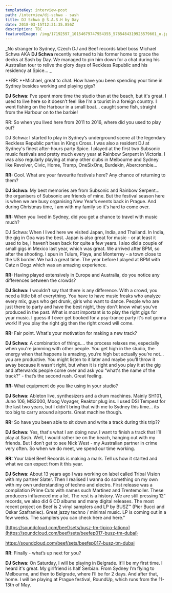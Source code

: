 ```yaml
---
templateKey: interview-post
path: /interview/dj-schwa - sash
title: DJ Schwa @ S.A.S.H by Day
date: 2018-03-15T12:31:35.856Z
description: TBC
featuredImage: /img/17192597_10154679747954355_5785484319925579601_o.jpg
---
```

_No stranger to Sydney, Czech DJ and Beef records label boss Michael Schwa AKA **DJ Schwa** recently returned to his former home to grace the decks at Sash by Day. We managed to pin him down for a chat during his Australian tour to relive the glory days of Reckless Republic and his residency at Spice... _

**RR: **Michael, great to chat. How have you been spending your time in Sydney besides working and playing gigs?

**DJ Schwa:** I’ve spent more time the studio than at the beach, but it's great. I used to live here so it doesn’t feel like I’m a tourist in a foreign country. I went fishing on the Harbour in a small boat... caught some fish, straight from the Harbour on to the barbie!

RR: So when you lived here from 2011 to 2016, where did you used to play out?

DJ Schwa: I started to play in Sydney’s underground scene at the legendary Reckless Republic parties in Kings Cross. I was also a resident DJ at Sydney's finest after-hours party Spice. I played at the first two Subsonic music festivals and pretty much every year at Rainbow Serpent in Victoria. I was also regularly playing at many other clubs in Melbourne and Sydney like Revolver, Civic, Home, Tramp, OneSixOne, Burdekin, Abercrombie...

**RR:** Cool. What are your favourite festivals here? Any chance of returning to them?

**DJ Schwa:** My best memories are from Subsonic and Rainbow Serpent... the organisers of Subsonic are friends of mine. But the festival season here is when we are busy organising New Year’s events back in Prague. And during Christmas time, I am with my family so it's hard to come over.

**RR:** When you lived in Sydney,  did you get a chance to travel with music much?

DJ Schwa: When I lived here we visited Japan, India, and Thailand. In India, the gig in Goa was the best.  Japan is also great for music - or at least it used to be, I haven’t been back for quite a few years. I also did a couple of small gigs in Mexico last year, which was great. We arrived after BPM, so after the shooting.  I spun in Tulum, Playa, and Monterrey - a  town close to the US border. We had a great time. The year before I played at BPM with Catz n Dogz which was an amazing experience.

**RR:** Having played extensively in Europe and Australia, do you notice any differences between the crowds?

**DJ Schwa:** I wouldn’t say that there is any difference. With a crowd, you need a little bit of everything. You have to have music freaks who analyze every mix, guys who get drunk, girls who want to dance. People who are just there to party and have the best night, they don't know what you’ve produced in the past. What is most important is to play the right gigs for your music. I guess if I ever get booked for a psy-trance party it's not gonna work! If you play the right gig then the right crowd will come.

**RR:** Fair point. What's your motivation for making a new track?

**DJ Schwa:** A combination of things.... the process relaxes me, especially when you're jamming with other people. You get high in the studio, the energy when that happens is amazing, you’re high but actually you’re not... you are productive. You might listen to it later and maybe you’ll throw it away because it wasn't right, but when it is right and you play it at the gig and afterwards people come over and ask you “what's the name of the track?” - that’s the second rush. Great feeling.

**RR:** What equipment do you like using in your studio?

**DJ Schwa:** Ableton live, synthesizers and a drum machines. Mainly SH101, Juno 106, MS2000, Moog Voyager, Reaktor plug ins. I used DSI Tempest for the last two years, but I didn't bring that with me to Sydney this time… its too big to carry around airports. Great machine though.

**RR:** So have you been able to sit down and write a track during this trip??

**DJ Schwa:** Yes, that's what I am doing now. I want to finish a track that I’ll play at Sash.  Well, I would rather be on the beach, hanging out with my friends. But I don’t get to see Nick West - my Australian partner in crime very often. So when we do meet, we spend our time working.

**RR:** Your label Beef Records is making a mark. Tell us how it started and what we can expect from it this year.

**DJ Schwa:** About 13 years ago I was working on label called Tribal Vision with my partner Slater. Then I realised I wanna do something on my own with my own understanding of techno and electro. First release was a compilation Prime Cuts with names such Martinez and Trentemoller. These producers influenced me a lot. The rest is a history. We are still pressing 12” records, we also did 6 CD albums and many digital releases. The most recent project on Beef is 2 vinyl samplers and LP by BUSZ™ (Pier Bucci and Oskar Szafraniec). Great jazzy techno / minimal music. LP is coming out in a few weeks. The samplers you can check here and here.”

[https://soundcloud.com/beef/sets/busz-tm-tipico-lationo](https://soundcloud.com/beef/sets/beefep017-busz-tm-dubai)

<https://soundcloud.com/beef/sets/beefep017-busz-tm-dubai>

**RR**: Finally - what’s up next for you?

**DJ Schwa:** On Saturday, I will be playing in Belgrade. It’ll be my first time. I heard it's great. My girlfriend is half Serbian. From Sydney I’m flying to Melbourne, and then to Belgrade, where I’ll be for 2 days. And after that, home. I will be playing at Prague festival, RoundUp, which runs from the 11-13th of May.
